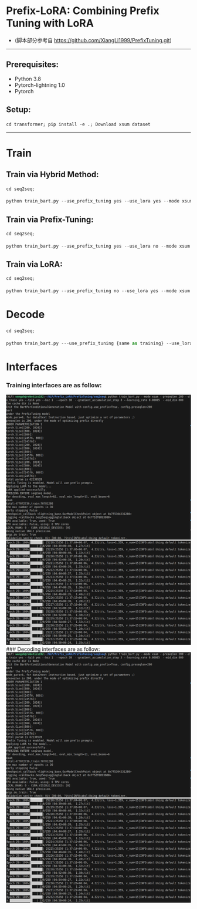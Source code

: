 # Prefix-LoRA: Combining Prefix Tuning with LoRA

- (脚本部分参考自 https://github.com/XiangLi1999/PrefixTuning.git)
-----------------------------------------------------
## Prerequisites:
- Python 3.8
- Pytorch-lightning 1.0
- Pytorch
  
## Setup:

``cd transformer; pip install -e .; Download xsum dataset``

-----------------------------------------------------
# Train
## Train via Hybrid Method:
```python
cd seq2seq; 

python train_bart.py --use_prefix_tuning yes --use_lora yes --mode xsum --preseqlen 200 --do_train yes --fp16 yes --bsz 2  --epoch 30  --gradient_accumulation_step 3 --learning_rate 0.00005  --mid_dim 800
```
## Train via Prefix-Tuning:
```python
cd seq2seq; 

python train_bart.py --use_prefix_tuning yes --use_lora no --mode xsum --preseqlen 200 --do_train yes --fp16 yes --bsz 2  --epoch 30  --gradient_accumulation_step 3 --learning_rate 0.00005  --mid_dim 800
```
## Train via LoRA:
```python
cd seq2seq; 

python train_bart.py --use_prefix_tuning no --use_lora yes --mode xsum --preseqlen 200 --do_train yes --fp16 yes --bsz 2  --epoch 30  --gradient_accumulation_step 3 --learning_rate 0.00005  --mid_dim 800
```
# Decode
```python
cd seq2seq; 

python train_bart.py ---use_prefix_tuning {same as training} --use_lora {same as training}  -mode xsum --do_train no --prefix_model_path {checkpoint_path} --preseqlen {same as training} --mid_dim {same as training}
```
# Interfaces
### Training interfaces are as follow:
<img src="run.png" alt="run.png">
<img src="train.png" alt="train.png">
### Decoding interfaces are as follow:
<img src="run.png" alt="run.png">
<img src="train.png" alt="train.png">

